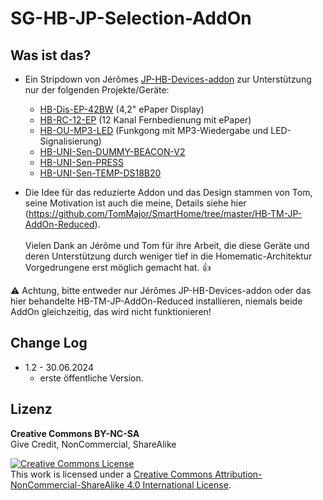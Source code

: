 
# SG-HB-JP-Selection-AddOn

## Was ist das?

- Ein Stripdown von Jérômes [JP-HB-Devices-addon](https://github.com/jp112sdl/JP-HB-Devices-addon) zur Unterstützung nur der folgenden Projekte/Geräte:
  - [HB-Dis-EP-42BW](https://github.com/jp112sdl/HB-Dis-EP-42BW) (4,2" ePaper Display)
  - [HB-RC-12-EP](https://github.com/jp112sdl/HB-RC-12-EP) (12 Kanal Fernbedienung mit ePaper)
  - [HB-OU-MP3-LED](https://github.com/jp112sdl/HB-OU-MP3-LED) (Funkgong mit MP3-Wiedergabe und LED-Signalisierung)
  - [HB-UNI-Sen-DUMMY-BEACON-V2](https://github.com/jp112sdl/HB-UNI-Sen-DUMMY-BEACON-V2)
  - [HB-UNI-Sen-PRESS](https://github.com/jp112sdl/HB-UNI-Sen-PRESS)
  - [HB-UNI-Sen-TEMP-DS18B20](https://github.com/jp112sdl/HB-UNI-Sen-TEMP-DS18B20)


- Die Idee für das reduzierte Addon und das Design stammen von Tom, seine Motivation ist auch die meine, Details siehe hier (https://github.com/TomMajor/SmartHome/tree/master/HB-TM-JP-AddOn-Reduced).<br><br>
Vielen Dank an Jérôme und Tom für ihre Arbeit, die diese Geräte und deren Unterstützung durch weniger tief in die Homematic-Architektur Vorgedrungene erst möglich gemacht hat. :thumbsup: <br>


:warning: Achtung, bitte entweder nur Jérômes JP-HB-Devices-addon oder das hier behandelte HB-TM-JP-AddOn-Reduced installieren, niemals beide AddOn gleichzeitig, das wird nicht funktionieren!


## Change Log

- 1.2 - 30.06.2024
  - erste öffentliche Version.


## Lizenz

**Creative Commons BY-NC-SA**<br>
Give Credit, NonCommercial, ShareAlike

<a rel="license" href="http://creativecommons.org/licenses/by-nc-sa/4.0/"><img alt="Creative Commons License" style="border-width:0" src="https://i.creativecommons.org/l/by-nc-sa/4.0/88x31.png" /></a><br />This work is licensed under a <a rel="license" href="http://creativecommons.org/licenses/by-nc-sa/4.0/">Creative Commons Attribution-NonCommercial-ShareAlike 4.0 International License</a>.
